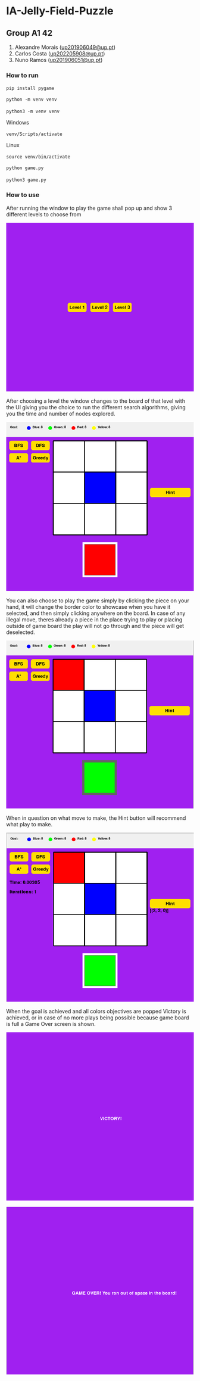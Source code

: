 # IA-Jelly-Field-Puzzle

## Group A1 42

1. Alexandre Morais (up201906049@up.pt)
2. Carlos Costa (up202205908@up.pt)
3. Nuno Ramos (up201906051@up.pt)

### How to run


```
pip install pygame
```

```
python -m venv venv

python3 -m venv venv
```

Windows
```
venv/Scripts/activate
```

Linux
```
source venv/bin/activate
```

```
python game.py

python3 game.py
```

### How to use

After running the window to play the game shall pop up and show 3 different levels to choose from

![Initial Menu](images/InitialMenu.png)

After choosing a level the window changes to the board of that level with the UI giving you the choice to run the different search algorithms, giving you the time and number of nodes explored. 

![Level 1](images/Level1.png)

You can also choose to play the game simply by clicking the piece on your hand, it will change the border color to showcase when you have it selected, and then simply clicking anywhere on the board. In case of any illegal move, theres already a piece in the place trying to play or placing outside of game board the play will not go through and the piece will get deselected.

![Playing](images/PlayingPiece.png)

When in question on what move to make, the Hint button will recommend what play to make.

![Hint](images/Hint.png)

When the goal is achieved and all colors objectives are popped Victory is achieved, or in case of no more plays being possible because game board is full a Game Over screen is shown.

![Victory](images/Victory.png)

![GameOver](images/GameOver.png)


